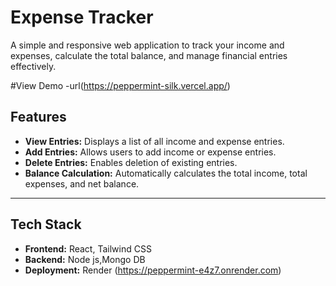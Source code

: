 # Expense Tracker

A simple and responsive web application to track your income and expenses, calculate the total balance, and manage financial entries effectively.

#View Demo
-url(https://peppermint-silk.vercel.app/)

## Features

- **View Entries:** Displays a list of all income and expense entries.
- **Add Entries:** Allows users to add income or expense entries.
- **Delete Entries:** Enables deletion of existing entries.
- **Balance Calculation:** Automatically calculates the total income, total expenses, and net balance.


---

## Tech Stack

- **Frontend:** React, Tailwind CSS
- **Backend:** Node js,Mongo DB
- **Deployment:** Render (https://peppermint-e4z7.onrender.com)


